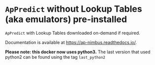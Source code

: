 # `ApPredict` without Lookup Tables (aka emulators) pre-installed

`ApPredict` with Lookup Tables downloaded on-demand if required.

Documentation is available at https://ap-nimbus.readthedocs.io/.

**Please note: this docker now uses python3.** The last version that used python2 can be found using the tag `last_python2`
